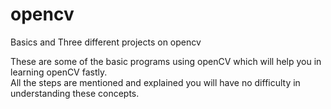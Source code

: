 # opencv

Basics and Three different projects on opencv

<p>
These are some of the basic programs using openCV which will help you in learning openCV fastly.<br> All the steps are mentioned and explained you will have no difficulty in understanding these concepts.
</p>
